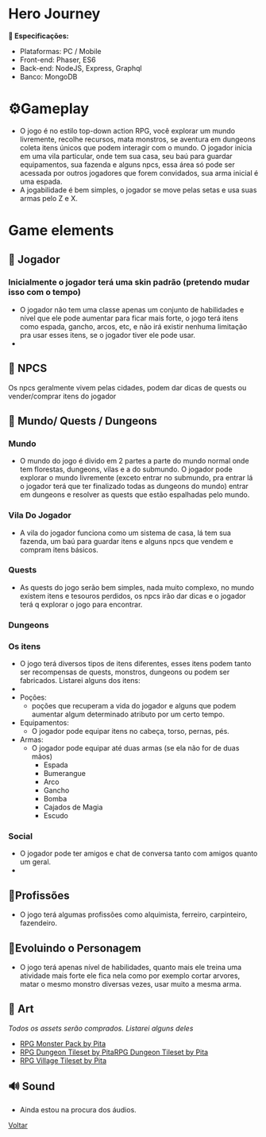 # Hero Journey

**👥 Especificações:**

* Plataformas: PC / Mobile
* Front-end: Phaser, ES6
* Back-end: NodeJS, Express, Graphql
* Banco: MongoDB

  
# ⚙️Gameplay

* O jogo é no estilo top-down action RPG, você explorar um mundo livremente, recolhe recursos, mata monstros, se aventura em dungeons coleta itens únicos que podem interagir com o mundo. O jogador inicia em uma vila particular, onde tem sua casa, seu baú para guardar equipamentos, sua fazenda e alguns npcs, essa área só pode ser acessada por outros jogadores que forem convidados, sua arma inicial é uma espada.
* A jogabilidade é bem simples, o jogador se move pelas setas e usa suas armas pelo Z e X.

# Game elements

## 👤 Jogador

### Inicialmente o jogador terá uma skin padrão (pretendo mudar isso com o tempo)

* O jogador não tem uma classe apenas um conjunto de habilidades e nível que ele pode aumentar para ficar mais forte, o jogo terá itens como espada, gancho, arcos, etc, e não irá existir nenhuma limitação pra usar esses itens, se o jogador tiver ele pode usar.
*  

## 👥 NPCS

Os npcs geralmente vivem pelas cidades, podem dar dicas de quests ou vender/comprar itens do jogador

## 🏰 Mundo/ Quests / Dungeons

### Mundo

* O mundo do jogo é divido em 2 partes a parte do mundo normal onde tem florestas, dungeons, vilas e a do submundo. O jogador pode explorar o mundo livremente (exceto entrar no submundo, pra entrar lá o jogador terá que ter finalizado todas as dungeons do mundo) entrar em dungeons e resolver as quests que estão espalhadas pelo mundo.

### Vila Do Jogador

* A vila do jogador funciona como um sistema de casa, lá tem sua fazenda, um baú para guardar itens e alguns npcs que vendem e compram itens básicos.

### Quests

* As quests do jogo serão bem simples, nada muito complexo, no mundo existem itens e tesouros perdidos, os npcs irão dar dicas e o jogador terá q explorar o jogo para encontrar. 

### Dungeons

### Os itens

* O jogo terá diversos tipos de itens diferentes, esses itens podem tanto ser recompensas de quests, monstros, dungeons ou podem ser fabricados. Listarei alguns dos itens:
* 
* Poções:
  * poções que recuperam a vida do jogador e alguns que podem aumentar algum determinado atributo por um certo tempo.
* Equipamentos:
  * O jogador pode equipar itens no cabeça, torso, pernas, pés.
* Armas:
  * O jogador pode equipar até duas armas (se ela não for de duas mãos)
    * Espada 
    * Bumerangue
    * Arco 
    * Gancho
    * Bomba
    * Cajados de Magia
    * Escudo

### Social

* O jogador pode ter amigos e chat de conversa tanto com amigos quanto um geral.
* 

## 🧤Profissões

* O jogo terá algumas profissões como alquimista, ferreiro, carpinteiro, fazendeiro.

##  💪Evoluindo o Personagem

* O jogo terá apenas nível de habilidades, quanto mais ele treina uma atividade mais forte ele fica nela como por exemplo cortar arvores, matar o mesmo monstro diversas vezes, usar muito a mesma arma.

## 🎨 Art

*Todos os assets serão comprados. Listarei alguns deles*

* [RPG Monster Pack by Pita](https://pita.itch.io/rpg-monster-pack)
* [RPG Dungeon Tileset by Pita](https://pita.itch.io/rpg-dungeon-tileset)[RPG Dungeon Tileset by Pita](https://pita.itch.io/rpg-dungeon-tileset)
* [RPG Village Tileset by Pita](https://pita.itch.io/rpg-village-tileset) 

## 🔊 Sound

* Ainda estou na procura dos áudios.


[Voltar](../README.md)